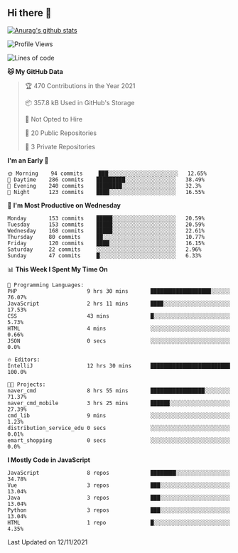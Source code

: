 ## Hi there 👋

[![Anurag's github stats](https://github-readme-stats.vercel.app/api?username=Songwonseok)](https://github.com/anuraghazra/github-readme-stats)



<!--START_SECTION:waka-->
![Profile Views](http://img.shields.io/badge/Profile%20Views-2-blue)

![Lines of code](https://img.shields.io/badge/From%20Hello%20World%20I%27ve%20Written-2.9%20million%20lines%20of%20code-blue)

**🐱 My GitHub Data** 

> 🏆 470 Contributions in the Year 2021
 > 
> 📦 357.8 kB Used in GitHub's Storage 
 > 
> 🚫 Not Opted to Hire
 > 
> 📜 20 Public Repositories 
 > 
> 🔑 3 Private Repositories  
 > 
**I'm an Early 🐤** 

```text
🌞 Morning    94 commits     ███░░░░░░░░░░░░░░░░░░░░░░   12.65% 
🌆 Daytime    286 commits    █████████░░░░░░░░░░░░░░░░   38.49% 
🌃 Evening    240 commits    ████████░░░░░░░░░░░░░░░░░   32.3% 
🌙 Night      123 commits    ████░░░░░░░░░░░░░░░░░░░░░   16.55%

```
📅 **I'm Most Productive on Wednesday** 

```text
Monday       153 commits    █████░░░░░░░░░░░░░░░░░░░░   20.59% 
Tuesday      153 commits    █████░░░░░░░░░░░░░░░░░░░░   20.59% 
Wednesday    168 commits    █████░░░░░░░░░░░░░░░░░░░░   22.61% 
Thursday     80 commits     ██░░░░░░░░░░░░░░░░░░░░░░░   10.77% 
Friday       120 commits    ████░░░░░░░░░░░░░░░░░░░░░   16.15% 
Saturday     22 commits     ░░░░░░░░░░░░░░░░░░░░░░░░░   2.96% 
Sunday       47 commits     █░░░░░░░░░░░░░░░░░░░░░░░░   6.33%

```


📊 **This Week I Spent My Time On** 

```text
💬 Programming Languages: 
PHP                      9 hrs 30 mins       ███████████████████░░░░░░   76.07% 
JavaScript               2 hrs 11 mins       ████░░░░░░░░░░░░░░░░░░░░░   17.53% 
CSS                      43 mins             █░░░░░░░░░░░░░░░░░░░░░░░░   5.73% 
HTML                     4 mins              ░░░░░░░░░░░░░░░░░░░░░░░░░   0.66% 
JSON                     0 secs              ░░░░░░░░░░░░░░░░░░░░░░░░░   0.0%

🔥 Editors: 
IntelliJ                 12 hrs 30 mins      █████████████████████████   100.0%

🐱‍💻 Projects: 
naver_cmd                8 hrs 55 mins       █████████████████░░░░░░░░   71.37% 
naver_cmd_mobile         3 hrs 25 mins       ██████░░░░░░░░░░░░░░░░░░░   27.39% 
cmd_lib                  9 mins              ░░░░░░░░░░░░░░░░░░░░░░░░░   1.23% 
distribution_service_edu 0 secs              ░░░░░░░░░░░░░░░░░░░░░░░░░   0.01% 
emart_shopping           0 secs              ░░░░░░░░░░░░░░░░░░░░░░░░░   0.0%

```

**I Mostly Code in JavaScript** 

```text
JavaScript               8 repos             ████████░░░░░░░░░░░░░░░░░   34.78% 
Vue                      3 repos             ███░░░░░░░░░░░░░░░░░░░░░░   13.04% 
Java                     3 repos             ███░░░░░░░░░░░░░░░░░░░░░░   13.04% 
Python                   3 repos             ███░░░░░░░░░░░░░░░░░░░░░░   13.04% 
HTML                     1 repo              █░░░░░░░░░░░░░░░░░░░░░░░░   4.35%

```



 Last Updated on 12/11/2021
<!--END_SECTION:waka-->
